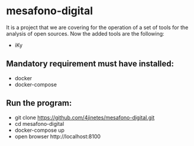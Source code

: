 # mesafono-digital
It is a project that we are covering for the operation of a set of tools for the analysis of open sources.
Now the added tools are the following:
- iKy
## Mandatory requirement must have installed:
- docker
- docker-compose
## Run the program:
- git clone https://github.com/4jinetes/mesafono-digital.git
- cd mesafono-digital
- docker-compose up
- open browser http://localhost:8100
